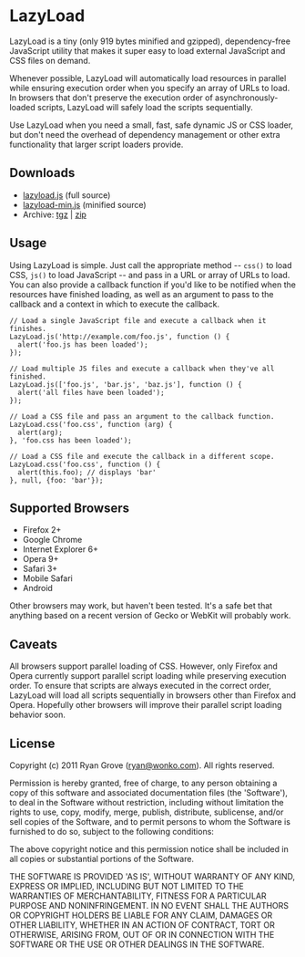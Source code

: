 LazyLoad
========

LazyLoad is a tiny (only 919 bytes minified and gzipped), dependency-free
JavaScript utility that makes it super easy to load external JavaScript and CSS
files on demand.

Whenever possible, LazyLoad will automatically load resources in parallel while
ensuring execution order when you specify an array of URLs to load. In browsers
that don't preserve the execution order of asynchronously-loaded scripts,
LazyLoad will safely load the scripts sequentially.

Use LazyLoad when you need a small, fast, safe dynamic JS or CSS loader, but
don't need the overhead of dependency management or other extra functionality
that larger script loaders provide.

Downloads
---------

  * [lazyload.js](https://github.com/rgrove/lazyload/raw/release-2.0.2/lazyload.js) (full source)
  * [lazyload-min.js](https://github.com/rgrove/lazyload/raw/release-2.0.2/lazyload-min.js) (minified source)
  * Archive: [tgz](https://github.com/rgrove/lazyload/tarball/release-2.0.2) | [zip](https://github.com/rgrove/lazyload/zipball/release-2.0.2)

Usage
-----

Using LazyLoad is simple. Just call the appropriate method -- `css()` to load
CSS, `js()` to load JavaScript -- and pass in a URL or array of URLs to load.
You can also provide a callback function if you'd like to be notified when the
resources have finished loading, as well as an argument to pass to the callback
and a context in which to execute the callback.

    // Load a single JavaScript file and execute a callback when it finishes.
    LazyLoad.js('http://example.com/foo.js', function () {
      alert('foo.js has been loaded');
    });

    // Load multiple JS files and execute a callback when they've all finished.
    LazyLoad.js(['foo.js', 'bar.js', 'baz.js'], function () {
      alert('all files have been loaded');
    });

    // Load a CSS file and pass an argument to the callback function.
    LazyLoad.css('foo.css', function (arg) {
      alert(arg);
    }, 'foo.css has been loaded');

    // Load a CSS file and execute the callback in a different scope.
    LazyLoad.css('foo.css', function () {
      alert(this.foo); // displays 'bar'
    }, null, {foo: 'bar'});

Supported Browsers
------------------

  * Firefox 2+
  * Google Chrome
  * Internet Explorer 6+
  * Opera 9+
  * Safari 3+
  * Mobile Safari
  * Android

Other browsers may work, but haven't been tested. It's a safe bet that anything
based on a recent version of Gecko or WebKit will probably work.

Caveats
-------

All browsers support parallel loading of CSS. However, only Firefox and Opera
currently support parallel script loading while preserving execution order. To
ensure that scripts are always executed in the correct order, LazyLoad will load
all scripts sequentially in browsers other than Firefox and Opera. Hopefully
other browsers will improve their parallel script loading behavior soon.

License
-------

Copyright (c) 2011 Ryan Grove (ryan@wonko.com).
All rights reserved.
 
Permission is hereby granted, free of charge, to any person obtaining a copy of
this software and associated documentation files (the 'Software'), to deal in
the Software without restriction, including without limitation the rights to
use, copy, modify, merge, publish, distribute, sublicense, and/or sell copies of
the Software, and to permit persons to whom the Software is furnished to do so,
subject to the following conditions:

The above copyright notice and this permission notice shall be included in all
copies or substantial portions of the Software.

THE SOFTWARE IS PROVIDED 'AS IS', WITHOUT WARRANTY OF ANY KIND, EXPRESS OR
IMPLIED, INCLUDING BUT NOT LIMITED TO THE WARRANTIES OF MERCHANTABILITY, FITNESS
FOR A PARTICULAR PURPOSE AND NONINFRINGEMENT. IN NO EVENT SHALL THE AUTHORS OR
COPYRIGHT HOLDERS BE LIABLE FOR ANY CLAIM, DAMAGES OR OTHER LIABILITY, WHETHER
IN AN ACTION OF CONTRACT, TORT OR OTHERWISE, ARISING FROM, OUT OF OR IN
CONNECTION WITH THE SOFTWARE OR THE USE OR OTHER DEALINGS IN THE SOFTWARE.
